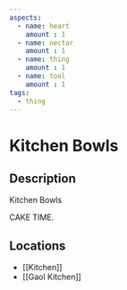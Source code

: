 ```yaml
---
aspects: 
  - name: heart
    amount : 1
  - name: nectar
    amount : 1
  - name: thing
    amount : 1
  - name: tool
    amount : 1
tags:
  - thing
---
```


# Kitchen Bowls

## Description
Kitchen Bowls

CAKE TIME.
## Locations
- [[Kitchen]]
- [[Gaol Kitchen]]